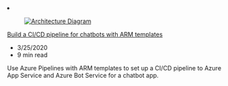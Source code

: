 <!-- Thie file is automatically generated by build/architectures/build_index.py.  Any updates will be lost. -->
<li class="grid-item item-column" data-categories="DevOps AI + Machine Learning ">
<article class="card">
    <div class="card-header has-margin-bottom-none" aria-hidden="true">
        <figure class="image diagram has-height-175 has-overflow-hidden level">
            <a href="/azure/architecture/example-scenario/apps/devops-cicd-chatbot"><img src="/azure/architecture/browse/thumbs/devops-cicd-chatbot.png" class="diagram" alt="Architecture Diagram" data-linktype="relative-path"></a>
        </figure>
    </div>
    <div class="card-content">
        <a class="card-content-title has-margin-top-none" href="/azure/architecture/example-scenario/apps/devops-cicd-chatbot">
            <p>Build a CI/CD pipeline for chatbots with ARM templates</p>
        </a>
        <ul class="card-content-metadata">
            <li>3/25/2020</li>
            <li>9 min read</li>
        </ul>
        <p class="card-content-description">Use Azure Pipelines with ARM templates to set up a CI/CD pipeline to Azure App Service and Azure Bot Service for a chatbot app.</p>
        <div class="bottom-to-top-fade is-hidden-mobile"></div>
    </div>
</article>
</li>
